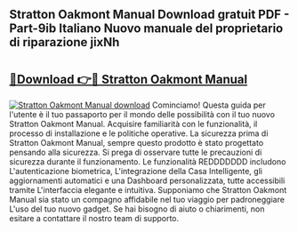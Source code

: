 ## Stratton Oakmont Manual Download gratuit PDF - Part-9ib Italiano Nuovo manuale del proprietario di riparazione jixNh

# <h2><a href="http://dfdp3p.blite.top/?on=Stratton+Oakmont+Manual">🔗Download 👉🔴 Stratton Oakmont Manual</a></h2>

[![Stratton Oakmont Manual download](https://i.imgur.com/lujVjoI.png)](http://dfdp3p.blite.top/?on=Stratton+Oakmont+Manual)
Cominciamo! Questa guida per l'utente è il tuo passaporto per il mondo delle possibilità con il tuo nuovo Stratton Oakmont Manual. Acquisire familiarità con le funzionalità, il processo di installazione e le politiche operative. La sicurezza prima di Stratton Oakmont Manual, sempre questo prodotto è stato progettato pensando alla sicurezza. Si prega di osservare tutte le precauzioni di sicurezza durante il funzionamento. Le funzionalità REDDDDDDD includono L'autenticazione biometrica, L'integrazione della Casa Intelligente, gli aggiornamenti automatici e una Dashboard personalizzata, tutte accessibili tramite L'interfaccia elegante e intuitiva. Supponiamo che Stratton Oakmont Manual sia stato un compagno affidabile nel tuo viaggio per padroneggiare L'uso del tuo nuovo gadget. Se hai bisogno di aiuto o chiarimenti, non esitare a contattare il nostro team di supporto.
